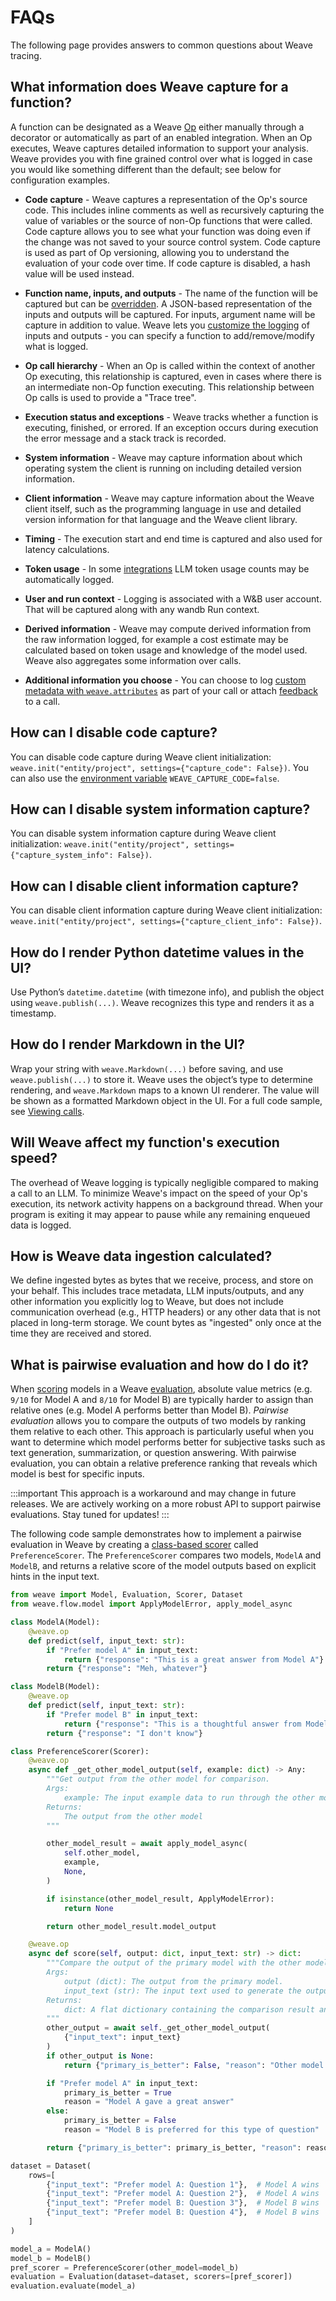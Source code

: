 # FAQs

The following page provides answers to common questions about Weave tracing.

## What information does Weave capture for a function?

A function can be designated as a Weave [Op](/guides/tracking/ops) either manually through a decorator or automatically as part of an enabled integration. When an Op executes, Weave captures detailed information to support your analysis. Weave provides you with fine grained control over what is logged in case you would like something different than the default; see below for configuration examples.

- **Code capture** - Weave captures a representation of the Op's source code. This includes inline comments as well as recursively capturing the value of variables or the source of non-Op functions that were called. Code capture allows you to see what your function was doing even if the change was not saved to your source control system. Code capture is used as part of Op versioning, allowing you to understand the evaluation of your code over time. If code capture is disabled, a hash value will be used instead.

- **Function name, inputs, and outputs** - The name of the function will be captured but can be [overridden](/guides/tracking/tracing/#call-display-name). A JSON-based representation of the inputs and outputs will be captured. For inputs, argument name will be capture in addition to value. Weave lets you [customize the logging](/guides/tracking/ops#customize-logged-inputs-and-outputs) of inputs and outputs - you can specify a function to add/remove/modify what is logged.

- **Op call hierarchy** - When an Op is called within the context of another Op executing, this relationship is captured, even in cases
  where there is an intermediate non-Op function executing. This relationship between Op calls is used to provide a "Trace tree".

- **Execution status and exceptions** - Weave tracks whether a function is executing, finished, or errored. If an exception occurs during execution the error message and a stack track is recorded.

- **System information** - Weave may capture information about which operating system the client is running on including detailed version information.

- **Client information** - Weave may capture information about the Weave client itself, such as the programming language in use and detailed version information for that language and the Weave client library.

- **Timing** - The execution start and end time is captured and also used for latency calculations.

- **Token usage** - In some [integrations](/guides/integrations/) LLM token usage counts may be automatically logged.

- **User and run context** - Logging is associated with a W&B user account. That will be captured along with any wandb Run context.

- **Derived information** - Weave may compute derived information from the raw information logged, for example a cost estimate may be calculated based on token usage and knowledge of the model used. Weave also aggregates some information over calls.

- **Additional information you choose** - You can choose to log [custom metadata with `weave.attributes`](/guides/core-types/models#track-production-calls) as part of your call or attach [feedback](/guides/tracking/feedback#add-feedback-to-a-call) to a call.

## How can I disable code capture?

You can disable code capture during Weave client initialization: `weave.init("entity/project", settings={"capture_code": False})`.
You can also use the [environment variable](/guides/core-types/env-vars) `WEAVE_CAPTURE_CODE=false`.

## How can I disable system information capture?

You can disable system information capture during Weave client initialization: `weave.init("entity/project", settings={"capture_system_info": False})`.

## How can I disable client information capture?

You can disable client information capture during Weave client initialization: `weave.init("entity/project", settings={"capture_client_info": False})`.

## How do I render Python datetime values in the UI?

Use Python’s `datetime.datetime` (with timezone info), and publish the object using `weave.publish(...)`. Weave recognizes this type and renders it as a timestamp.

## How do I render Markdown in the UI?

Wrap your string with `weave.Markdown(...)` before saving, and use `weave.publish(...)` to store it. Weave uses the object’s type to determine rendering, and `weave.Markdown` maps to a known UI renderer.  The value will be shown as a formatted Markdown object in the UI. For a full code sample, see [Viewing calls](./tracing.mdx#viewing-calls).

## Will Weave affect my function's execution speed?

The overhead of Weave logging is typically negligible compared to making a call to an LLM.
To minimize Weave's impact on the speed of your Op's execution, its network activity happens on a background thread.
When your program is exiting it may appear to pause while any remaining enqueued data is logged.

## How is Weave data ingestion calculated?

We define ingested bytes as bytes that we receive, process, and store on your behalf. This includes trace metadata, LLM inputs/outputs, and any other information you explicitly log to Weave, but does not include communication overhead (e.g., HTTP headers) or any other data that is not placed in long-term storage. We count bytes as "ingested" only once at the time they are received and stored.

## What is pairwise evaluation and how do I do it?

When [scoring](../evaluation/scorers.md) models in a Weave [evaluation](../core-types/evaluations.md), absolute value metrics (e.g. `9/10` for Model A and `8/10` for Model B) are typically harder to assign than relative ones (e.g. Model A performs better than Model B). _Pairwise evaluation_ allows you to compare the outputs of two models by ranking them relative to each other. This approach is particularly useful when you want to determine which model performs better for subjective tasks such as text generation, summarization, or question answering. With pairwise evaluation, you can obtain a relative preference ranking that reveals which model is best for specific inputs.

:::important
This approach is a workaround and may change in future releases. We are actively working on a more robust API to support pairwise evaluations. Stay tuned for updates!
:::

The following code sample demonstrates how to implement a pairwise evaluation in Weave by creating a [class-based scorer](../evaluation/scorers.md#class-based-scorers) called `PreferenceScorer`. The `PreferenceScorer` compares two models, `ModelA` and `ModelB`, and returns a relative score of the model outputs based on explicit hints in the input text.

```python
from weave import Model, Evaluation, Scorer, Dataset
from weave.flow.model import ApplyModelError, apply_model_async

class ModelA(Model):
    @weave.op
    def predict(self, input_text: str):
        if "Prefer model A" in input_text:
            return {"response": "This is a great answer from Model A"}
        return {"response": "Meh, whatever"}

class ModelB(Model):
    @weave.op
    def predict(self, input_text: str):
        if "Prefer model B" in input_text:
            return {"response": "This is a thoughtful answer from Model B"}
        return {"response": "I don't know"}

class PreferenceScorer(Scorer):
    @weave.op
    async def _get_other_model_output(self, example: dict) -> Any:
        """Get output from the other model for comparison.
        Args:
            example: The input example data to run through the other model
        Returns:
            The output from the other model
        """

        other_model_result = await apply_model_async(
            self.other_model,
            example,
            None,
        )

        if isinstance(other_model_result, ApplyModelError):
            return None

        return other_model_result.model_output

    @weave.op
    async def score(self, output: dict, input_text: str) -> dict:
        """Compare the output of the primary model with the other model.
        Args:
            output (dict): The output from the primary model.
            input_text (str): The input text used to generate the outputs.
        Returns:
            dict: A flat dictionary containing the comparison result and reason.
        """
        other_output = await self._get_other_model_output(
            {"input_text": input_text}
        )
        if other_output is None:
            return {"primary_is_better": False, "reason": "Other model failed"}

        if "Prefer model A" in input_text:
            primary_is_better = True
            reason = "Model A gave a great answer"
        else:
            primary_is_better = False
            reason = "Model B is preferred for this type of question"

        return {"primary_is_better": primary_is_better, "reason": reason}

dataset = Dataset(
    rows=[
        {"input_text": "Prefer model A: Question 1"},  # Model A wins
        {"input_text": "Prefer model A: Question 2"},  # Model A wins
        {"input_text": "Prefer model B: Question 3"},  # Model B wins
        {"input_text": "Prefer model B: Question 4"},  # Model B wins
    ]
)

model_a = ModelA()
model_b = ModelB()
pref_scorer = PreferenceScorer(other_model=model_b)
evaluation = Evaluation(dataset=dataset, scorers=[pref_scorer])
evaluation.evaluate(model_a)
```
